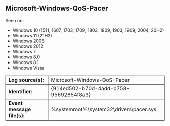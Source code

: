 ## Microsoft-Windows-QoS-Pacer

Seen on:
* Windows 10 (1511, 1607, 1703, 1709, 1803, 1809, 1903, 1909, 2004, 20H2)
* Windows 11 (21H2)
* Windows 2008
* Windows 2012
* Windows 7
* Windows 8.0
* Windows 8.1
* Windows Vista

<table border="1" class="docutils">
  <tbody>
    <tr>
      <td><b>Log source(s):</b></td>
      <td>Microsoft-Windows-QoS-Pacer</td>
    </tr>
    <tr>
      <td><b>Identifier:</b></td>
      <td>{914ed502-b70d-4add-b758-95692854f8a3}</td>
    </tr>
    <tr>
      <td><b>Event message file(s):</b></td>
      <td>%systemroot%\system32\drivers\pacer.sys</td>
    </tr>
  </tbody>
</table>

&nbsp;

